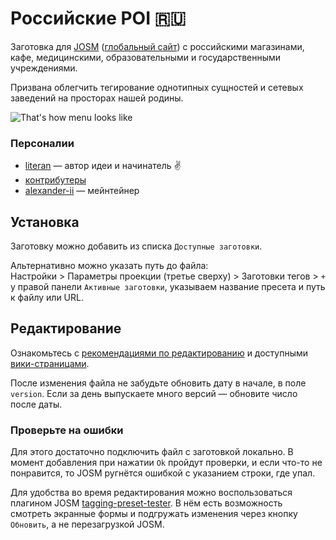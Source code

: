 # Российские POI :ru:
Заготовка для [JOSM](http://josm.ru) ([глобальный сайт](https://josm.openstreetmap.de/)) с российскими магазинами, кафе, медицинскими, образовательными и государственными учреждениями.

Призвана облегчить тегирование однотипных сущностей и сетевых заведений на просторах нашей родины.

![That's how menu looks like](/pics/screenshot-menu.png "Установи меня! Используй!")

### Персоналии
- [literan](https://goo.gl/TJzpyT) — автор идеи и начинатель :v:
- [контрибутеры](https://github.com/ruosm-presets/literan-moscow/graphs/contributors)
- [alexander-ii](https://github.com/alexander-ii) — мейнтейнер

## Установка
Заготовку можно добавить из списка `Доступные заготовки`.

Альтернативно можно указать путь до файла:  
Настройки > Параметры проекции (третье сверху) > Заготовки тегов > `+` у правой панели `Активные заготовки`, указываем название пресета и путь к файлу или URL.

## Редактирование
Ознакомьтесь с [рекомендациями по редактированию](CONTRIBUTING.md) и доступными [вики-страницами](https://github.com/ruosm-presets/literan-moscow/wiki).

После изменения файла не забудьте обновить дату в начале, в поле `version`. Если за день выпускаете много версий — обновите число после даты.

### Проверьте на ошибки
Для этого достаточно подключить файл с заготовкой локально. В момент добавления при нажатии `Ok` пройдут проверки, и если что-то не понравится, то JOSM ругнётся ошибкой с указанием строки, где упал.

Для удобства во время редактирования можно воспользоваться плагином JOSM [tagging-preset-tester](https://wiki.openstreetmap.org/wiki/JOSM/Plugins/tagging-preset-tester). В нём есть возможность смотреть экранные формы и подгружать изменения через кнопку `Обновить`, а не перезагрузкой JOSM.
